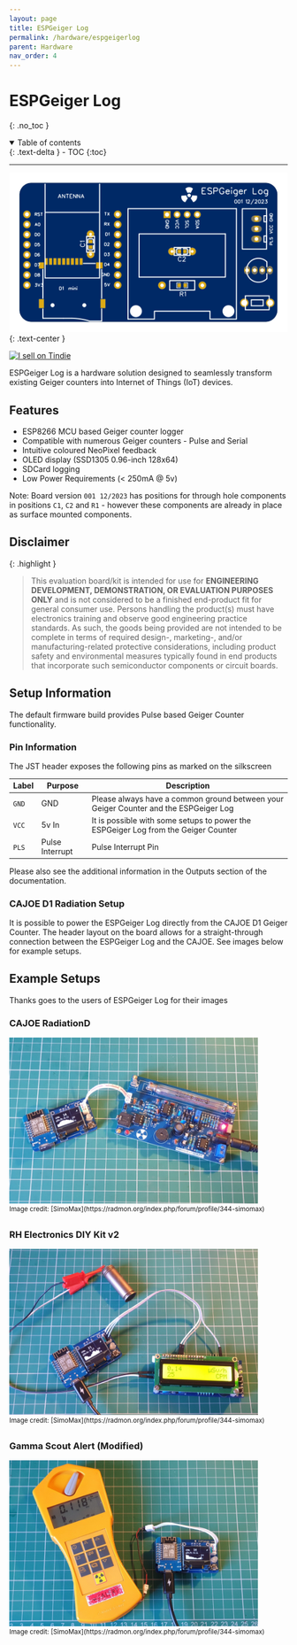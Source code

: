 ```yaml
---
layout: page
title: ESPGeiger Log
permalink: /hardware/espgeigerlog
parent: Hardware
nav_order: 4
---
```

<style>
#espghwimg {
  width: 100%;
  max-height: 300px;
}
.espghwimg {
  max-height: 300px;
}
</style>

# ESPGeiger Log
{: .no_toc }

<details open markdown="block">
  <summary>
    Table of contents
  </summary>
  {: .text-delta }
- TOC
{:toc}
</details>

---

<img id="espghwimg" src="../img/ESPGeiger-Log-v1.svg" alt="ESPGeiger Log board">
{: .text-center }

<a href="https://www.tindie.com/stores/espgeiger/?ref=offsite_badges&utm_source=sellers_paulstead&utm_medium=badges&utm_campaign=badge_medium"><img src="https://d2ss6ovg47m0r5.cloudfront.net/badges/tindie-mediums.png" alt="I sell on Tindie" width="150" height="78"></a>

ESPGeiger Log is a hardware solution designed to seamlessly transform existing Geiger counters into Internet of Things (IoT) devices.

## Features

- ESP8266 MCU based Geiger counter logger
- Compatible with numerous Geiger counters - Pulse and Serial
- Intuitive coloured NeoPixel feedback
- OLED display (SSD1305 0.96-inch 128x64)
- SDCard logging
- Low Power Requirements (< 250mA @ 5v)

Note: Board version `001 12/2023` has positions for through hole components in positions `C1`, `C2` and `R1` - however these components are already in place as surface mounted components.

## Disclaimer

{: .highlight }

>This evaluation board/kit is intended for use for __ENGINEERING DEVELOPMENT, DEMONSTRATION, OR EVALUATION PURPOSES ONLY__ and is not considered to be a finished end-product fit for general consumer use. Persons handling the product(s) must have electronics training and observe good engineering practice standards. As such, the goods being provided are not intended to be complete in terms of required design-, marketing-, and/or manufacturing-related protective considerations, including product safety and environmental measures typically found in end products that incorporate such semiconductor components or circuit boards.

## Setup Information

The default firmware build provides Pulse based Geiger Counter functionality.


### Pin Information

The JST header exposes the following pins as marked on the silkscreen

| Label | Purpose | Description
|---|---|---|
`GND` | GND | Please always have a common ground between your Geiger Counter and the ESPGeiger Log
`VCC` | 5v In | It is possible with some setups to power the ESPGeiger Log from the Geiger Counter
`PLS` | Pulse Interrupt | Pulse Interrupt Pin

Please also see the additional information in the Outputs section of the documentation.

### CAJOE D1 Radiation Setup

It is possible to power the ESPGeiger Log directly from the CAJOE D1 Geiger Counter. The header layout on the board allows for a straight-through connection between the ESPGeiger Log and the CAJOE. See images below for example setups.

## Example Setups

Thanks goes to the users of ESPGeiger Log for their images

### CAJOE RadiationD
<img class="espghwimg" src="../img/ESPGeiger-Log/CAJOE_RadiationD-v1.1/img.jpg" alt="ESPGeiger Log & CAJOE D1">
<br/><sup>Image credit: [SimoMax](https://radmon.org/index.php/forum/profile/344-simomax)</sup>

### RH Electronics DIY Kit v2
<img class="espghwimg" src="../img/ESPGeiger-Log/RH_Electronics_DIY_Kit_ver2/img.jpg" alt="ESPGeiger Log & RH Electronics DIY kitv2">
<br/><sup>Image credit: [SimoMax](https://radmon.org/index.php/forum/profile/344-simomax)</sup>

### Gamma Scout Alert (Modified)
<img class="espghwimg" src="../img/ESPGeiger-Log/Gamma_Scout_Alert_(Modified)/img.jpg" alt="ESPGeiger Log & modified Gamma Scout">
<br/><sup>Image credit: [SimoMax](https://radmon.org/index.php/forum/profile/344-simomax)</sup>
